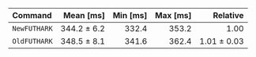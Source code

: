 | Command | Mean [ms] | Min [ms] | Max [ms] | Relative |
|:---|---:|---:|---:|---:|
| `NewFUTHARK` | 344.2 ± 6.2 | 332.4 | 353.2 | 1.00 |
| `OldFUTHARK` | 348.5 ± 8.1 | 341.6 | 362.4 | 1.01 ± 0.03 |
